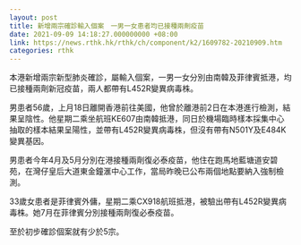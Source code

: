 ```yaml
---
layout: post
title: 新增兩宗確診輸入個案　一男一女患者均已接種兩劑疫苗
date: 2021-09-09 14:18:27.000000000 +08:00
link: https://news.rthk.hk/rthk/ch/component/k2/1609782-20210909.htm
categories: rthk
---
```


本港新增兩宗新型肺炎確診，屬輸入個案，一男一女分別由南韓及菲律賓抵港，均已接種兩劑新冠疫苗，兩人都帶有L452R變異病毒株。

男患者56歲，上月18日離開香港前往美國，他曾於離港前2日在本港進行檢測，結果呈陰性。他星期二乘坐航班KE607由南韓抵港，同日於機場臨時樣本採集中心抽取的樣本結果呈陽性，並帶有L452R變異病毒株，但沒有帶有N501Y及E484K變異基因。

男患者今年4月及5月分別在港接種兩劑復必泰疫苗，他住在跑馬地藍塘道安碧苑，在灣仔皇后大道東金鐘滙中心工作，當局昨晚已公布兩個地點要納入強制檢測。

33歲女患者是菲律賓外傭，星期二乘CX918航班抵港，被驗出帶有L452R變異病毒株。她7月在菲律賓分別接種兩劑復必泰疫苗。

至於初步確診個案就有少於5宗。
